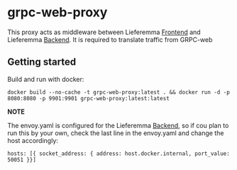 # grpc-web-proxy

This proxy acts as middleware between Lieferemma [Frontend](https://github.com/lieferemma/frontend) and Lieferemma [Backend](https://github.com/lieferemma/backend). It is required to translate traffic from GRPC-web 

## Getting started

Build and run with docker: 

```
docker build --no-cache -t grpc-web-proxy:latest . && docker run -d -p 8080:8080 -p 9901:9901 grpc-web-proxy:latest:latest
```

**NOTE**

The envoy.yaml is configured for the Lieferemma [Backend](https://github.com/lieferemma/backend), so if cou plan to run this by your own, check the last line in the envoy.yaml and change the host accordingly: 
```
hosts: [{ socket_address: { address: host.docker.internal, port_value: 50051 }}]
```